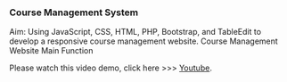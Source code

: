 ### Course Management System


Aim: Using JavaScript, CSS, HTML, PHP, Bootstrap, and TableEdit to develop a responsive course management website. 
Course Management Website Main Function

Please watch this video demo, click here  >>> [Youtube](https://www.youtube.com/watch?v=4tdzcISoEv4).

